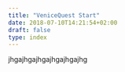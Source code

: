 ```yaml
---
title: "VeniceQuest Start"
date: 2018-07-10T14:21:54+02:00
draft: false
type: index
---
```

jhgajhgajhgajhgajhgajhg